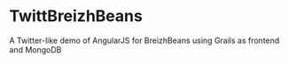 TwittBreizhBeans
================

A Twitter-like demo of AngularJS for BreizhBeans using Grails as frontend and MongoDB